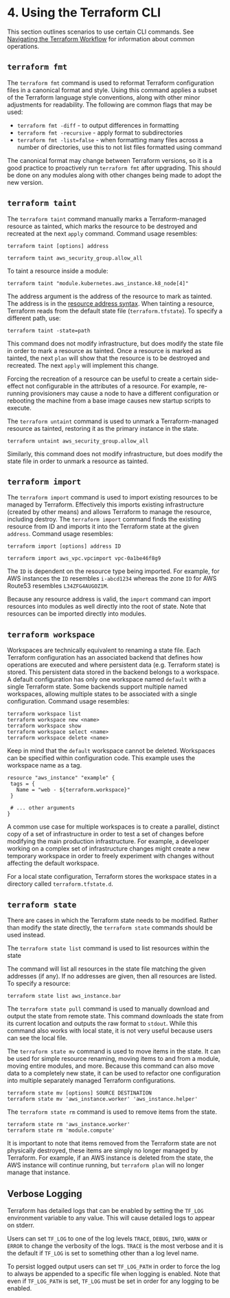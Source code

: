 # 4. Using the Terraform CLI

This section outlines scenarios to use certain CLI commands. See [Navigating the Terraform Workflow](/06-terraform-workflow.md) for information about common operations. 

## `terraform fmt`

The `terraform fmt` command is used to reformat Terraform configuration files in a canonical format and style. Using this command applies a subset of the Terraform language style conventions, along with other minor adjustments for readability. The following are common flags that may be used:



*   `terraform fmt -diff` - to output differences in formatting
*   `terraform fmt -recursive` - apply format to subdirectories
*   `terraform fmt -list=false` - when formatting many files across a number of directories, use this to not list files formatted using command

The canonical format may change between Terraform versions, so it is a good practice to proactively run `terraform fmt` after upgrading. This should be done on any modules along with other changes being made to adopt the new version.

## `terraform taint`

The `terraform taint` command manually marks a Terraform-managed resource as tainted, which marks the resource to be destroyed and recreated at the next `apply` command. Command usage resembles:

```
terraform taint [options] address

terraform taint aws_security_group.allow_all
```

To taint a resource inside a module: 

```
terraform taint "module.kubernetes.aws_instance.k8_node[4]"
```

The address argument is the address of the resource to mark as tainted. The address is in the [resource address syntax](https://www.terraform.io/docs/internals/resource-addressing.html). When tainting a resource, Terraform reads from the default state file (`terraform.tfstate`). To specify a different path, use:

```
terraform taint -state=path
```

This command does not modify infrastructure, but does modify the state file in order to mark a resource as tainted. Once a resource is marked as tainted, the next `plan` will show that the resource is to be destroyed and recreated. The next `apply` will implement this change.

Forcing the recreation of a resource can be useful to create a certain side-effect not configurable in the attributes of a resource. For example, re-running provisioners may cause a node to have a different configuration or rebooting the machine from a base image causes new startup scripts to execute.

The `terraform untaint` command is used to unmark a Terraform-managed resource as tainted, restoring it as the primary instance in the state.

```
terraform untaint aws_security_group.allow_all
```

Similarly, this command does not modify infrastructure, but does modify the state file in order to unmark a resource as tainted.

## `terraform import`

The `terraform import` command is used to import existing resources to be managed by Terraform. Effectively this imports existing infrastructure (created by other means) and allows Terraform to manage the resource, including destroy. The `terraform import` command finds the existing resource from ID and imports it into the Terraform state at the given `address`. Command usage resembles:

```
terraform import [options] address ID

terraform import aws_vpc.vpcimport vpc-0a1be46f8g9
```

The `ID` is dependent on the resource type being imported. For example, for AWS instances the `ID` resembles `i-abcd1234` whereas the zone `ID` for AWS Route53 resembles `L34ZFG4AUGOZ1M`.

Because any resource address is valid, the `import` command can import resources into modules as well directly into the root of state. Note that resources can be imported directly into modules.

## `terraform workspace`

Workspaces are technically equivalent to renaming a state file. Each Terraform configuration has an associated backend that defines how operations are executed and where persistent data (e.g. Terraform state) is stored. This persistent data stored in the backend belongs to a workspace. A default configuration has only one workspace named `default` with a single Terraform state. Some backends support multiple named workspaces, allowing multiple states to be associated with a single configuration. Command usage resembles:

```
terraform workspace list
terraform workspace new <name>
terraform workspace show
terraform workspace select <name>
terraform workspace delete <name>
```

Keep in mind that the `default` workspace cannot be deleted. Workspaces can be specified within configuration code. This example uses the workspace name as a tag. 

```
resource "aws_instance" "example" {
 tags = {
   Name = "web - ${terraform.workspace}"
 }

 # ... other arguments
}
```

A common use case for multiple workspaces is to create a parallel, distinct copy of a set of infrastructure in order to test a set of changes before modifying the main production infrastructure. For example, a developer working on a complex set of infrastructure changes might create a new temporary workspace in order to freely experiment with changes without affecting the default workspace.

For a local state configuration, Terraform stores the workspace states in a directory called `terraform.tfstate.d`.

## `terraform state`

There are cases in which the Terraform state needs to be modified. Rather than modify the state directly, the `terraform state` commands should be used instead. 

The `terraform state list` command is used to list resources within the state

The command will list all resources in the state file matching the given addresses (if any). If no addresses are given, then all resources are listed. To specify a resource:

```
terraform state list aws_instance.bar
```

The `terraform state pull` command is used to manually download and output the state from remote state. This command downloads the state from its current location and outputs the raw format to `stdout`. While this command also works with local state, it is not very useful because users can see the local file. 

The `terraform state mv` command is used to move items in the state. It can be used for simple resource renaming, moving items to and from a module, moving entire modules, and more. Because this command can also move data to a completely new state, it can be used to refactor one configuration into multiple separately managed Terraform configurations.

```
terraform state mv [options] SOURCE DESTINATION
terraform state mv 'aws_instance.worker' 'aws_instance.helper'
```

The `terraform state rm` command is used to remove items from the state. 

```
terraform state rm 'aws_instance.worker'
terraform state rm 'module.compute'
```

It is important to note that items removed from the Terraform state are not physically destroyed, these items are simply no longer managed by Terraform. For example, if an AWS instance is deleted from the state, the AWS instance will continue running, but `terraform plan` will no longer manage that instance.

## Verbose Logging

Terraform has detailed logs that can be enabled by setting the `TF_LOG` environment variable to any value. This will cause detailed logs to appear on stderr.

Users can set `TF_LOG` to one of the log levels `TRACE`, `DEBUG`, `INFO`, `WARN` or `ERROR` to change the verbosity of the logs. `TRACE` is the most verbose and it is the default if `TF_LOG` is set to something other than a log level name.

To persist logged output users can set `TF_LOG_PATH` in order to force the log to always be appended to a specific file when logging is enabled. Note that even if `TF_LOG_PATH` is set, `TF_LOG` must be set in order for any logging to be enabled.